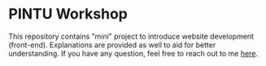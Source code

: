 # PINTU Workshop

This repository contains "mini" project to introduce website development (front-end). Explanations are provided as well to aid for better understanding. If you have any question, feel free to reach out to me [here](https://www.linkedin.com/in/kristianachwan/).

